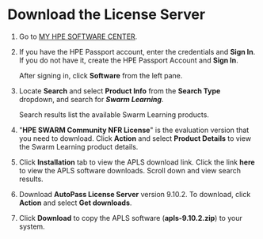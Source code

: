 # <a name="GUID-72022B21-50B1-4B12-9800-BA0F417FCF17"/> Download the License Server

1. Go to [MY HPE SOFTWARE CENTER](https://myenterpriselicense.hpe.com/cwp-ui/auth/login). 
2. If you have the HPE Passport account, enter the credentials and **Sign In**. If you do not have it, create the HPE Passport Account and **Sign In**. 

   After signing in, click **Software** from the left pane. 
3. Locate **Search** and select **Product Info** from the **Search Type** dropdown, and search for ***Swarm Learning***. 
   
   Search results list the available Swarm Learning products. 
     
4. "**HPE SWARM Community NFR License**" is the evaluation version that you need to download. Click **Action** and select **Product Details** to view the Swarm Learning product details. 
5. Click **Installation** tab to view the APLS download link. Click the link **here** to view the APLS software downloads. Scroll down and view search results.
6. Download **AutoPass License Server** version 9.10.2. To download, click **Action** and select **Get downloads**. 
7. Click **Download** to copy the APLS software (**apls-9.10.2.zip**) to your system.
